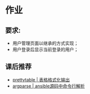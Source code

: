 # 作业 

## 要求:

- 用户管理页面以继承的方式实现；
- 用户登录后显示当前登录的用户；


## 课后推荐

- [prettytable | 表格格式化输出](https://github.com/adamlamers/prettytable)
- [argparse | ansible源码中命令行解析](https://github.com/ansible/ansible/blob/036ba7eeec3062e629bd550c14370939e9b1eb8c/test/utils/shippable/tools/run.py)

